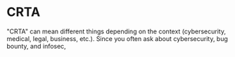 # CRTA
"CRTA" can mean different things depending on the context (cybersecurity, medical, legal, business, etc.). Since you often ask about cybersecurity, bug bounty, and infosec,
